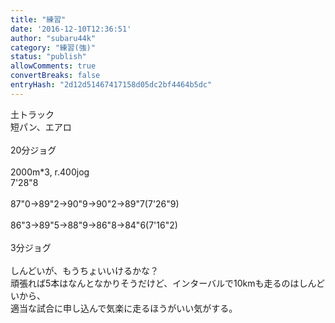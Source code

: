 ```yaml
---
title: "練習"
date: '2016-12-10T12:36:51'
author: "subaru44k"
category: "練習(強)"
status: "publish"
allowComments: true
convertBreaks: false
entryHash: "2d12d51467417158d05dc2bf4464b5dc"
---
```

土トラック<br>
短パン、エアロ<br>
<br>
20分ジョグ<br>
<br>
2000m*3, r.400jog<br>
7'28"8<br>
<br>
87"0→89"2→90"9→90"2→89"7(7'26"9)<br>
<br>
86"3→89"5→88"9→86"8→84"6(7'16"2)<br>
<br>
3分ジョグ<br>
<br>
しんどいが、もうちょいいけるかな？<br>
頑張れば5本はなんとなかりそうだけど、インターバルで10kmも走るのはしんどいから、<br>
適当な試合に申し込んで気楽に走るほうがいい気がする。
